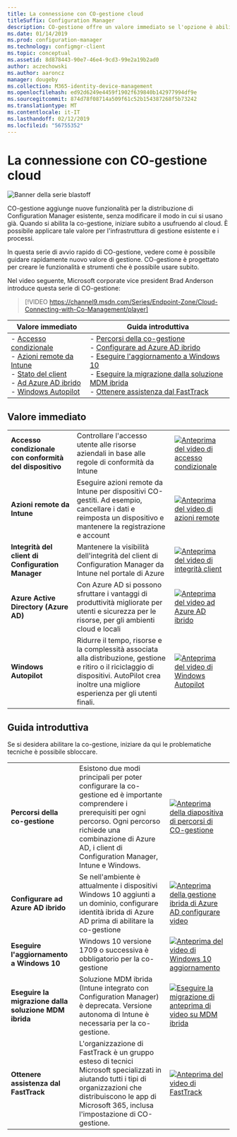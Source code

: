 ```yaml
---
title: La connessione con CO-gestione cloud
titleSuffix: Configuration Manager
description: CO-gestione offre un valore immediato se l'opzione è abilitata.
ms.date: 01/14/2019
ms.prod: configuration-manager
ms.technology: configmgr-client
ms.topic: conceptual
ms.assetid: 8d878443-90e7-46e4-9cd3-99e2a19b2ad0
author: aczechowski
ms.author: aaroncz
manager: dougeby
ms.collection: M365-identity-device-management
ms.openlocfilehash: ed92d6249e4459f1902f639840b142977994df9e
ms.sourcegitcommit: 874d78f08714a509f61c52b154387268f5b73242
ms.translationtype: MT
ms.contentlocale: it-IT
ms.lasthandoff: 02/12/2019
ms.locfileid: "56755352"
---
```

# <a name="cloud-connecting-with-co-management"></a>La connessione con CO-gestione cloud

![Banner della serie blastoff](media/blastoff-banner.png)

CO-gestione aggiunge nuove funzionalità per la distribuzione di Configuration Manager esistente, senza modificare il modo in cui si usano già. Quando si abilita la co-gestione, iniziare subito a usufruendo al cloud. È possibile applicare tale valore per l'infrastruttura di gestione esistente e i processi.

In questa serie di avvio rapido di CO-gestione, vedere come è possibile guidare rapidamente nuovo valore di gestione. CO-gestione è progettato per creare le funzionalità e strumenti che è possibile usare subito.


Nel video seguente, Microsoft corporate vice president Brad Anderson introduce questa serie di CO-gestione:

> [!VIDEO https://channel9.msdn.com/Series/Endpoint-Zone/Cloud-Connecting-with-Co-Management/player]


| Valore immediato | Guida introduttiva |
|-----------------|-----------------|
| - [Accesso condizionale](#bkmk_ca)<br> - [Azioni remote da Intune](#bkmk_remote)<br> - [Stato del client](#bkmk_client-health)<br> - [Ad Azure AD ibrido](#bkmk_hybrid-aad)<br> - [Windows Autopilot](#bkmk_autopilot) | - [Percorsi della co-gestione](#bkmk_paths)<br> - [Configurare ad Azure AD ibrido](#bkmk_setup-hybrid-aad)<br> - [Eseguire l'aggiornamento a Windows 10](#bkmk_upgrade-win10)<br> - [Eseguire la migrazione dalla soluzione MDM ibrida](#bkmk_migrate-hybrid-mdm)<br> - [Ottenere assistenza dal FastTrack](#bkmk_fasttrack) | 



## <a name="immediate-value"></a>Valore immediato

| | | |
|-|-|-|
| <a name="bkmk_ca"></a>**Accesso condizionale con conformità del dispositivo** | Controllare l'accesso utente alle risorse aziendali in base alle regole di conformità da Intune | [![Anteprima del video di accesso condizionale](media/thumbnail-conditional-access.png)](/sccm/comanage/quickstart-conditional-access) |
| <a name="bkmk_remote"></a>**Azioni remote da Intune** | Eseguire azioni remote da Intune per dispositivi CO-gestiti. Ad esempio, cancellare i dati e reimposta un dispositivo e mantenere la registrazione e account | [![Anteprima del video di azioni remote](media/thumbnail-remote-action.png)](/sccm/comanage/quickstart-remote-actions) |
| <a name="bkmk_client-health"></a>**Integrità del client di Configuration Manager** | Mantenere la visibilità dell'integrità del client di Configuration Manager da Intune nel portale di Azure | [![Anteprima del video di integrità client](media/thumbnail-client-health.png)](/sccm/comanage/quickstart-client-health) |
| <a name="bkmk_hybrid-aad"></a>**Azure Active Directory (Azure AD)** | Con Azure AD si possono sfruttare i vantaggi di produttività migliorate per utenti e sicurezza per le risorse, per gli ambienti cloud e locali | [![Anteprima del video ad Azure AD ibrido](media/thumbnail-azure-ad.png)](/sccm/comanage/quickstart-hybrid-aad) |
| <a name="bkmk_autopilot"></a>**Windows Autopilot** | Ridurre il tempo, risorse e la complessità associata alla distribuzione, gestione e ritiro o il riciclaggio di dispositivi. AutoPilot crea inoltre una migliore esperienza per gli utenti finali. | [![Anteprima del video di Windows Autopilot](media/thumbnail-autopilot.png)](/sccm/comanage/quickstart-autopilot) |



## <a name="getting-started"></a>Guida introduttiva

Se si desidera abilitare la co-gestione, iniziare da qui le problematiche tecniche è possibile sbloccare.

| | | |
|-|-|-|
| <a name="bkmk_paths"></a>**Percorsi della co-gestione** | Esistono due modi principali per poter configurare la co-gestione ed è importante comprendere i prerequisiti per ogni percorso.  Ogni percorso richiede una combinazione di Azure AD, i client di Configuration Manager, Intune e Windows. | [![Anteprima della diapositiva di percorsi di CO-gestione](media/thumbnail-paths.png)](/sccm/comanage/quickstart-paths) |
| <a name="bkmk_setup-hybrid-aad"></a>**Configurare ad Azure AD ibrido** | Se nell'ambiente è attualmente i dispositivi Windows 10 aggiunti a un dominio, configurare identità ibrida di Azure AD prima di abilitare la co-gestione | [![Anteprima della gestione ibrida di Azure AD configurare video](media/thumbnail-setup-azure-ad.png)](/sccm/comanage/quickstart-setup-hybrid-aad) |
| <a name="bkmk_upgrade-win10"></a>**Eseguire l'aggiornamento a Windows 10** | Windows 10 versione 1709 o successiva è obbligatorio per la co-gestione | [![Anteprima del video di Windows 10 aggiornamento](media/thumbnail-upgrade-win10.png)](/sccm/comanage/quickstart-upgrade-win10) |
| <a name="bkmk_migrate-hybrid-mdm"></a>**Eseguire la migrazione dalla soluzione MDM ibrida** | Soluzione MDM ibrida (Intune integrato con Configuration Manager) è deprecata. Versione autonoma di Intune è necessaria per la co-gestione. | [![Eseguire la migrazione di anteprima di video su MDM ibrida](media/thumbnail-migrate-hybrid-mdm.png)](/sccm/comanage/quickstart-migrate-hybrid-mdm) |
| <a name="bkmk_fasttrack"></a>**Ottenere assistenza dal FastTrack** | L'organizzazione di FastTrack è un gruppo esteso di tecnici Microsoft specializzati in aiutando tutti i tipi di organizzazioni che distribuiscono le app di Microsoft 365, inclusa l'impostazione di CO-gestione. | [![Anteprima del video di FastTrack](media/thumbnail-fasttrack.png)](/sccm/comanage/quickstart-fasttrack) |

